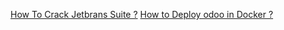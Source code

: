 [How To Crack Jetbrans Suite ?](how-to-crack-jetbrains-suite.md)
[How to Deploy odoo in Docker ?](deploy-odoo-in-docker.md)